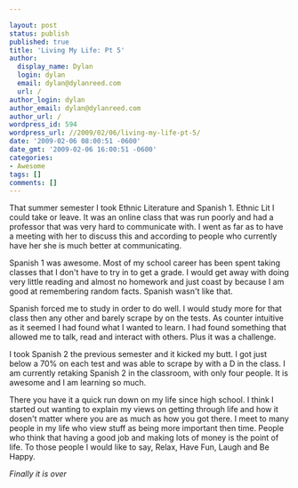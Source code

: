 ```yaml
---

layout: post
status: publish
published: true
title: 'Living My Life: Pt 5'
author:
  display_name: Dylan
  login: dylan
  email: dylan@dylanreed.com
  url: /
author_login: dylan
author_email: dylan@dylanreed.com
author_url: /
wordpress_id: 594
wordpress_url: //2009/02/06/living-my-life-pt-5/
date: '2009-02-06 08:00:51 -0600'
date_gmt: '2009-02-06 16:00:51 -0600'
categories:
- Awesome
tags: []
comments: []
---
```


That summer semester I took Ethnic Literature and Spanish 1. Ethnic Lit I could take or leave. It was an online class that was run poorly and had a professor that was very hard to communicate with. I went as far as to have a meeting with her to discuss this and according to people who currently have her she is much better at communicating. 

Spanish 1 was awesome. Most of my school career has been spent taking classes that I don't have to try in to get a grade. I would get away with doing very little reading and almost no homework and just coast by because I am good at remembering random facts. Spanish wasn't like that. 

Spanish forced me to study in order to do well. I would study more for that class then any other and barely scrape by on the tests. As counter intuitive as it seemed I had found what I wanted to learn. I had found something that allowed me to talk, read and interact with others. Plus it was a challenge. 

I took Spanish 2 the previous semester and it kicked my butt. I got just below a 70% on each test and was able to scrape by with a D in the class. I am currently retaking Spanish 2 in the classroom, with only four people. It is awesome and I am learning so much. 

There you have it a quick run down on my life since high school. I think I started out wanting to explain my views on getting through life and how it dosen't matter where you are as much as how you got there. I meet to many people in my life who view stuff as being more important then time. People who think that having a good job and making lots of money is the point of life. To those people I would like to say, Relax, Have Fun, Laugh and Be Happy. 

_Finally it is over_
